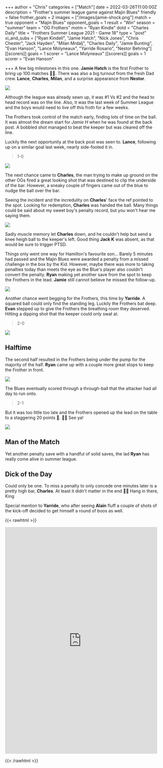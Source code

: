 +++
author = "Chris"
categories = ["Match"]
date = 2022-03-26T11:00:00Z
description = "Frother's summer league game against Majin Blues"
friendly = false
frother_goals = 2
images = ["/images/jamie-shock.png"]
match = true
opponent = "Majin Blues"
opponent_goals = 1
result = "Win"
season = "summer"
team = "OG Frothers"
motm = "Ryan Kindle"
dotd = "Charles Daily"
title = "Frothers Summer League 2021 - Game 18"
type = "post"
xi_and_subs = ["Ryan Kindell", "Jamie Hatch", "Nick Jones", "Chris Chester", "Jack Hayden", "Milan Mrdalj", "Charles Daily", "Jamie Bunting", "Evan Hanson", "Lance Molyneaux", "Yarride Rosario", "Nestor Behring"]
[[scorers]]
goals = 1
scorer = "Lance Molyneaux"
[[scorers]]
goals = 1
scorer = "Evan Hanson"

+++
A few big milestones in this one. **Jamie Hatch** is the first Frother to bring up 100 matches 🙌🙌. There was also a big turnout from the fresh Dad crew. **Lance**, **Charles**, **Milan**, and a surprise appearance from **Nestor**.

![](/images/277004718_3627564620803150_8303688549156202983_n.jpg)

Although the league was already sewn up, it was #1 Vs #2 and the head to head record was on the line. Also, it was the last week of Summer League and the boys would need to live off this froth for a few weeks.

The Frothers took control of the match early, finding lots of time on the ball. It was almost the dream start for _Jamie H_ when he was found at the back post. A bobbled shot managed to beat the keeper but was cleared off the line.

Luckily the next opportunity at the back post was seen to. **Lance**, following up on a similar goal last week, nearly side-footed it in.

> 1-0

![](/images/276299954_3627562820803330_7592711867242648911_n.jpg)

The next chance came to **Charles**, the man trying to make up ground on the other OGs fired a great looking shot that was destined to clip the underside of the bar. However, a sneaky couple of fingers came out of the blue to nudge the ball over the bar.

Seeing the incident and the incredulity on **Charles**' face the ref pointed to the spot. Looking for redemption, **Charles** was handed the ball. Many things could be said about my sweet boy's penalty record, but you won't hear me saying them.

![](/images/277000453_3627566720802940_5603503773195073335_n.jpg)

Sadly muscle memory let **Charles** down, and he couldn't help but send a knee heigh ball to the keeper's left. Good thing **Jack K** was absent, as that would be sure to trigger PTSD.

Things only went one way for Hamilton's favourite son... Barely 5 minutes had passed and the Majin Blues were awarded a penalty from a missed challenge in the box by the Kid. However, maybe there was more to taking penalties today than meets the eye as the Blue's player also couldn't convert the penalty. **Ryan** making yet another save from the spot to keep the Frothers in the lead. **Jamie** still cannot believe he missed the follow-up.

![](/images/277173907_3627564984136447_2447524762809463227_n.jpg)

Another chance went begging for the Frothers, this time by **Yarride**. A squared ball could only find the standing leg. Luckily the Frothers bat deep. **Evan** stepped up to give the Frothers the breathing room they deserved. Hitting a dipping shot that the keeper could only swat at.

> 2-0

![](/images/277000934_3627562957469983_988470858776516093_n.jpg)

## Halftime

The second half resulted in the Frothers being under the pump for the majority of the half. **Ryan** came up with a couple more great stops to keep the Frother in front.

![](/images/277107143_3627562854136660_4863541436445677158_n-1.jpg)

The Blues eventually scored through a through-ball that the attacker had all day to run onto.

> 2-1

But it was too little too late and the Frothers opened up the lead on the table to a staggering 20 points 🤯. 👋👋 See ya!

![](/images/276246280_3627568134136132_8902907733177749763_n.jpg)

## Man of the Match

Yet another penalty save with a handful of solid saves, the lad **Ryan** has really come alive in summer league.

## Dick of the Day

Could only be one. To miss a penalty to only concede one minutes later is a pretty high bar, **Charles**. At least it didn't matter in the end 🤷‍♀️ Hang in there, King

Special mention to **Yarride**, who after seeing **Alain** fluff a couple of shots of the kick-off decided to get himself a round of boos as well.

{{< rawhtml >}} <div class="row"><iframe src="https://www.facebook.com/plugins/post.php?href=https%3A%2F%2Fwww.facebook.com%2FNZSundayFootball%2Fposts%2F3627568807469398&show_text=true&width=500" width="500" height="745" style="border:none;overflow:hidden" scrolling="no" frameborder="0" allowfullscreen="true" allow="autoplay; clipboard-write; encrypted-media; picture-in-picture; web-share"></iframe></div>

{{< /rawhtml >}}